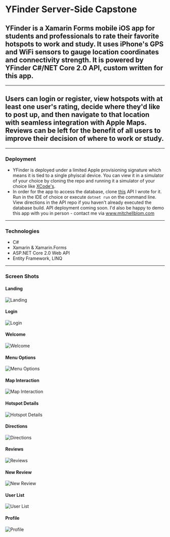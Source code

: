 # YFinder Server-Side Capstone

## YFinder is a Xamarin Forms mobile iOS app for students and professionals to rate their favorite hotspots to work and study. It uses iPhone's GPS and WiFi sensors to gauge location coordinates and connectivity strength. It is powered by YFinder C#/NET Core 2.0 API, custom written for this app. 

<hr>

## Users can login or register, view hotspots with at least one user's rating, decide where they'd like to post up, and then navigate to that location with seamless integration with Apple Maps. Reviews can be left for the benefit of all users to improve their decision of where to work or study.

<hr>

###  Deployment
 - YFinder is deployed under a limited Apple provisioning signature which means it is tied to a single phyiscal device. You can view it in a simulator of your choice by cloning the repo and running it a simulator of your choice like [XCode's](https://developer.apple.com/xcode/downloads/). 
 - In order for the app to access the database, clone [this](https://github.com/mitchellblom/YFinderAPIdotnet2) API I wrote for it. Run in the IDE of choice or execute `dotnet run` on the command line. View directions in the API repo if you haven't already executed the database build. API deployment coming soon. I'd also be happy to demo this app with you in person - contact me via www.mitchellblom.com

<hr>

###  Technologies
* C#
* Xamarin & Xamarin.Forms
* ASP.NET Core 2.0 Web API 
* Entity Framework, LINQ

<hr>

### Screen Shots

#### Landing
![Landing](https://raw.githubusercontent.com/mitchellblom/YFinderApp/master/YFinder/Screenshots/01-landing.png)

#### Login
![Login](https://raw.githubusercontent.com/mitchellblom/YFinderApp/master/YFinder/Screenshots/02-login.png)

#### Welcome
![Welcome](https://raw.githubusercontent.com/mitchellblom/YFinderApp/master/YFinder/Screenshots/03-welcome.png)

#### Menu Options
![Menu Options](https://raw.githubusercontent.com/mitchellblom/YFinderApp/master/YFinder/Screenshots/04-menu.png)

#### Map Interaction
![Map Interaction](https://raw.githubusercontent.com/mitchellblom/YFinderApp/master/YFinder/Screenshots/05-map.png)

#### Hotspot Details
![Hotspot Details](https://raw.githubusercontent.com/mitchellblom/YFinderApp/master/YFinder/Screenshots/06-hotspot.png)

#### Directions
![Directions](https://raw.githubusercontent.com/mitchellblom/YFinderApp/master/YFinder/Screenshots/07-directions.png)

#### Reviews
![Reviews](https://raw.githubusercontent.com/mitchellblom/YFinderApp/master/YFinder/Screenshots/08-reviews.png)

#### New Review
![New Review](https://raw.githubusercontent.com/mitchellblom/YFinderApp/master/YFinder/Screenshots/09-new.png)

#### User List
![User List](https://raw.githubusercontent.com/mitchellblom/YFinderApp/master/YFinder/Screenshots/10-users.png)

#### Profile
![Profile](https://raw.githubusercontent.com/mitchellblom/YFinderApp/master/YFinder/Screenshots/11-profile.png)
